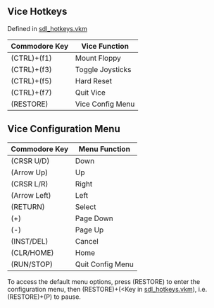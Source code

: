 ## Vice Hotkeys
[sdl_hotkeys.vkm]:sdl_hotkeys.vkm
Defined in [sdl_hotkeys.vkm]

|Commodore Key | Vice Function |
|-|-|
|(CTRL)+(f1) | Mount Floppy    |
|(CTRL)+(f3) | Toggle Joysticks|
|(CTRL)+(f5) | Hard Reset      |
|(CTRL)+(f7) | Quit Vice       |
|(RESTORE)   | Vice Config Menu|

## Vice Configuration Menu
|Commodore Key |Menu Function |
|-|-|
|(CRSR U/D)  | Down      |
|(Arrow Up)  | Up        |
|(CRSR L/R)  | Right     |
|(Arrow Left)| Left      |
|(RETURN)    | Select    |
|(+)         | Page Down |
|(-)         | Page Up   |
|(INST/DEL)  | Cancel    |
|(CLR/HOME)  | Home      |
|(RUN/STOP)  | Quit Config Menu|

To access the default menu options, press (RESTORE) to enter the configuration menu, then (RESTORE)+(<Key in [sdl_hotkeys.vkm]), i.e. (RESTORE)+(P) to pause.

